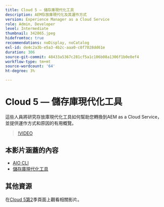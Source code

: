 ```yaml
---
title: Cloud 5 — 儲存庫現代化工具
description: AEM存放庫現代化及其運作方式
version: Experience Manager as a Cloud Service
role: Admin, Developer
level: Intermediate
thumbnail: 342865.jpeg
hidefromtoc: true
recommendations: noDisplay, noCatalog
exl-id: de4c2a3b-e5a3-4b2c-aaa0-c0f7028dd61e
duration: 306
source-git-commit: 48433a5367c281cf5a1c106b08a1306f1b0e8ef4
workflow-type: tm+mt
source-wordcount: '64'
ht-degree: 3%

---
```


# Cloud 5 — 儲存庫現代化工具

這些人員將研究存放庫現代化工具如何幫助您轉換到AEM as a Cloud Service，並提供運作方式和原因的有用概覽。

>[!VIDEO](https://video.tv.adobe.com/v/342865?quality=12&learn=on)

## 本影片涵蓋的內容

+ [AIO CLI](https://github.com/adobe/aio-cli-plugin-aem-cloud-service-migration)
+ [儲存庫現代化工具](https://github.com/adobe/aem-cloud-service-source-migration/tree/master/packages/repository-modernizer)

## 其他資源

在[Cloud 5第2](../cloud5-season-2.md)季頁面上觀看相關影片。
